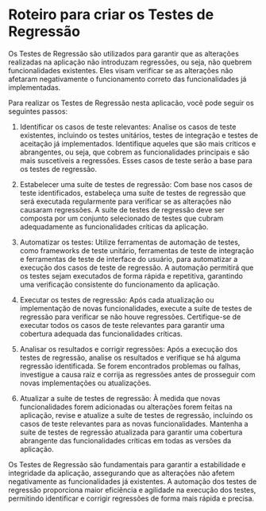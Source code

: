 # Roteiro para criar os Testes de Regressão

Os Testes de Regressão são utilizados para garantir que as alterações realizadas na aplicação não introduzam regressões, ou seja, não quebrem funcionalidades existentes. Eles visam verificar se as alterações não afetaram negativamente o funcionamento correto das funcionalidades já implementadas.

Para realizar os Testes de Regressão nesta aplicacão, você pode seguir os seguintes passos:

1. Identificar os casos de teste relevantes: Analise os casos de teste existentes, incluindo os testes unitários, testes de integração e testes de aceitação já implementados. Identifique aqueles que são mais críticos e abrangentes, ou seja, que cobrem as funcionalidades principais e são mais suscetíveis a regressões. Esses casos de teste serão a base para os testes de regressão.

2. Estabelecer uma suíte de testes de regressão: Com base nos casos de teste identificados, estabeleça uma suíte de testes de regressão que será executada regularmente para verificar se as alterações não causaram regressões. A suíte de testes de regressão deve ser composta por um conjunto selecionado de testes que cubram adequadamente as funcionalidades críticas da aplicação.

3. Automatizar os testes: Utilize ferramentas de automação de testes, como frameworks de teste unitário, ferramentas de teste de integração e ferramentas de teste de interface do usuário, para automatizar a execução dos casos de teste de regressão. A automação permitirá que os testes sejam executados de forma rápida e repetitiva, garantindo uma verificação consistente do funcionamento da aplicação.

4. Executar os testes de regressão: Após cada atualização ou implementação de novas funcionalidades, execute a suíte de testes de regressão para verificar se não houve regressões. Certifique-se de executar todos os casos de teste relevantes para garantir uma cobertura adequada das funcionalidades críticas.

5. Analisar os resultados e corrigir regressões: Após a execução dos testes de regressão, analise os resultados e verifique se há alguma regressão identificada. Se forem encontrados problemas ou falhas, investigue a causa raiz e corrija as regressões antes de prosseguir com novas implementações ou atualizações.

6. Atualizar a suíte de testes de regressão: À medida que novas funcionalidades forem adicionadas ou alterações forem feitas na aplicação, revise e atualize a suíte de testes de regressão, incluindo os casos de teste relevantes para as novas funcionalidades. Mantenha a suíte de testes de regressão atualizada para garantir uma cobertura abrangente das funcionalidades críticas em todas as versões da aplicação.

Os Testes de Regressão são fundamentais para garantir a estabilidade e integridade da aplicação, assegurando que as alterações não afetem negativamente as funcionalidades já existentes. A automação dos testes de regressão proporciona maior eficiência e agilidade na execução dos testes, permitindo identificar e corrigir regressões de forma mais rápida e precisa.
